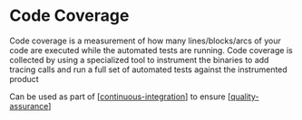 # Code Coverage

Code coverage is a measurement of how many lines/blocks/arcs of your code are executed while the automated tests are running. Code coverage is collected by using a specialized tool to instrument the binaries to add tracing calls and run a full set of automated tests against the instrumented product

Can be used as part of [[continuous-integration]] to ensure [[quality-assurance]]

[//begin]: # "Autogenerated link references for markdown compatibility"
[continuous-integration]: continuous-integration "Continuous Integration (CI)"
[quality-assurance]: quality-assurance "Quality Assurance (Software)"
[//end]: # "Autogenerated link references"
